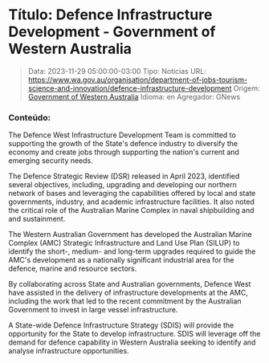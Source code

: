 # Título: Defence Infrastructure Development - Government of Western Australia

>Data: 2023-11-29 05:00:00-03:00
>Tipo: Notícias
>URL: https://www.wa.gov.au/organisation/department-of-jobs-tourism-science-and-innovation/defence-infrastructure-development
>Origem: [Government of Western Australia](https://www.wa.gov.au)
>Idioma: en
>Agregador: GNews

### Conteúdo:

The Defence West Infrastructure Development Team is committed to supporting the growth of the State's defence industry to diversify the economy and create jobs through supporting the nation's current and emerging security needs.

The Defence Strategic Review (DSR) released in April 2023, identified several objectives, including, upgrading and developing our northern network of bases and leveraging the capabilities offered by local and state governments, industry, and academic infrastructure facilities. It also noted the critical role of the Australian Marine Complex in naval shipbuilding and and sustainment.

The Western Australian Government has developed the Australian Marine Complex (AMC) Strategic Infrastructure and Land Use Plan (SILUP) to identify the short-, medium- and long-term upgrades required to guide the AMC's development as a nationally significant industrial area for the defence, marine and resource sectors.

By collaborating across State and Australian governments, Defence West have assisted in the delivery of infrastructure developments at the AMC, including the work that led to the recent commitment by the Australian Government to invest in large vessel infrastructure.

A State-wide Defence Infrastructure Strategy (SDIS) will provide the opportunity for the State to develop infrastructure. SDIS will leverage off the demand for defence capability in Western Australia seeking to identify and analyse infrastructure opportunities.
